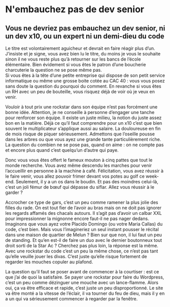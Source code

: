 # N'embauchez pas de dev senior
## Vous ne devriez pas embauchez un dev senior, ni un dev x10, ou un expert ni un demi-dieu du code

Le titre est volontairement aguicheur et devrait en faire réagir plus d’un. J’insiste et je signe, vous avez bien lu le titre, du moins je vous le souhaite sinon il ne vous reste plus qu’à retourner sur les bancs de l’école élémentaire. Bien évidement si vous êtes le patron d’une boucherie charcuterie la question ne se pose même pas.  
Si vous êtes à la tête d’une petite entreprise qui dispose de son petit service informatique ou même une grosse boite cotée au CAC 40 : vous vous posez sans doute la question du pourquoi du comment. En revanche si vous êtes un RH avec un peu de bouteille, vous risquez déjà de voir où je veux en venir.

Vouloir à tout prix une rockstar dans son équipe n’est pas forcément une bonne idée. Attention, je ne conseille à personne d’engager une tanche pour renforcer son équipe. Il existe un juste milieu, la notion du juste assez bon en la matière. Déjà ce qu’il faut comprendre pour un x10 c’est que bien souvent le multiplicateur s’applique aussi au salaire. La douloureuse en fin de mois risque de piquer sérieusement. Admettons que l’oseille pousse dans les arbres ou que vous ayez une grande tante particulièrement riche. La question du combien ne se pose pas, quand on aime : on ne compte pas et encore plus quand c’est quelqu’un d’autre qui paye.  

Donc vous vous êtes offert le fameux mouton à cinq pattes que tout le monde recherche. Vous avez même descendu les marches pour venir l’accueillir en personne à la machine à café. Félicitation, vous avez réussir à le faire venir, vous allez pouvoir frimer devant vos potes au golf ce week-end. Seulement, il y a un os dans le boudin. Et pas des moindres celui-là, c’est un joli fémur de bœuf qui dépasse du siflar. Allez vous réussir à le garder ?

Accrocher ce type de gars, c’est un peu comme ramener la plus jolie des filles du rade. On est tout fier de l’avoir au bras mais on ne doit pas ignorer les regards affamés des chacals autours. Il s’agit pas d’avoir un calbar XXL pour impressionner la mignonne encore faut-il ne pas nager dedans.  
Imaginons que vous ayez votre Placido Domingo (ou votre Maria Callas) du code, c’est bien. Mais vous l’imagineriez un seul instant pousser le récital dans une maison de quartier de Melun ? Bien sur que non, il lui faut un peu de standing. Et qu’en est-il de faire un duo avec le dernier boutonneux tout droit sorti de la Star Ac ? Cherchez pas plus loin, la réponse est la même. Avec une rockstar du code c’est un peu la même chose, ce n’est pas tant qu’elle veuille jouer les divas. C’est juste qu’elle risque fortement de regarder les mouches copuler au plafond.

La question qu’il faut se poser avant de commencer à la courtiser : est ce que j’ai de quoi la satisfaire. Se payer une rockstar pour faire du Wordpress, c’est un peu comme dézinguer une mouche avec un lance-flamme. Alors oui, ça va être efficace et rapide, c’est juste un peu disproportionné. Le site va être monté a la vitesse de l’éclair, il va tourner du feu de dieu, mais il y en a un qui va sérieusement commencer à regarder par la fenêtre. 
